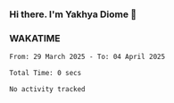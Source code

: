 ### Hi there. I'm Yakhya Diome 👋

### WAKATIME
<!--START_SECTION:waka-->

```txt
From: 29 March 2025 - To: 04 April 2025

Total Time: 0 secs

No activity tracked
```

<!--END_SECTION:waka-->
